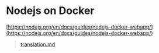 # Nodejs on Docker

[https://nodejs.org/en/docs/guides/nodejs-docker-webapp/](https://nodejs.org/en/docs/guides/nodejs-docker-webapp/)

> [translation.md](./translation.md)
